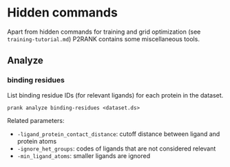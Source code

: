 
# Hidden commands

Apart from hidden commands for training and grid optimization (see `training-tutorial.md`) P2RANK contains some miscellaneous tools. 

## Analyze

### binding residues
List binding residue IDs (for relevant ligands) for each protein in the dataset.
~~~
prank analyze binding-residues <dataset.ds>
~~~
Related parameters:
* `-ligand_protein_contact_distance`: cutoff distance between ligand and protein atoms
* `-ignore_het_groups`: codes of ligands that are not considered relevant
* `-min_ligand_atoms`: smaller ligands are ignored






